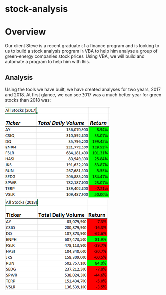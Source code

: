 # stock-analysis

# Overview
Our client Steve is a recent graduate of a finance program and is looking to us to build a stock analysis program in VBA to help him analyse a group of green-energy companies stock prices.  Using VBA, we will build and automate a program to help him with this.

## Analysis
Using the tools we have built, we have created analyses for two years, 2017 and 2018.  At first glance, we can see 2017 was a much better year for green stocks than 2018 was:

![This is an image](https://github.com/Brents-Github/stock-analysis/blob/main/Resources/2017%20SS.png)
![This is an image](https://github.com/Brents-Github/stock-analysis/blob/main/Resources/2018%20SS.png)
